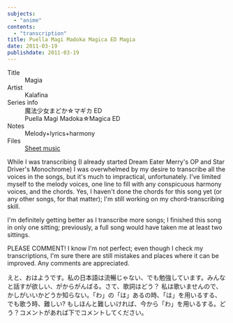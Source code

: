 ```yaml
---
subjects:
  - "anime"
contents:
  - "transcription"
title: Puella Magi Madoka Magica ED Magia
date: 2011-03-19
publishdate: 2011-03-19
---
```


<dl>
  <dt>Title</dt>
  <dd>Magia</dd>

  <dt>Artist</dt>
  <dd>Kalafina</dd>

  <dt>Series info</dt>
  <dd>魔法少女まどか☆マギカ ED</dd>
  <dd>Puella Magi Madoka☆Magica ED</dd>

  <dt>Notes</dt>
  <dd>Melody+lyrics+harmony</dd>

  <dt>Files</dt>
  <dd><a href="/files/sheetmusic/Magia.pdf">Sheet music</a></dd>
</dl>

While I was transcribing (I already started Dream Eater Merry's OP and
Star Driver's Monochrome) I was overwhelmed by my desire to transcribe
all the voices in the songs, but it's much to impractical,
unfortunately.  I've limited myself to the melody voices, one line to
fill with any conspicuous harmony voices, and the chords.  Yes, I
haven't done the chords for this song yet (or any other songs, for that
matter); I'm still working on my chord-transcribing skill.

I'm definitely getting better as I transcribe more songs; I finished
this song in only one sitting; previously, a full song would have taken
me at least two sittings.

PLEASE COMMENT! I know I'm not perfect; even though I check my
transcriptions, I'm sure there are still mistakes and places where it
can be improved. Any comments are appreciated.

えと、おはようです。私の日本語は流暢じゃない、でも勉強しています。みんな
と話すが欲しい、がからがんばる。さて、歌詞はどう？ 私は歌いませんので、
かしがいいかどうか知らない。「わ」の「は」あるの時、「は」を用いるする、
でも歌う時、難しい? もしほんと難しいければ、今から「わ」を用いるする。ど
う？コメントがあれば下でコメントしてください。
